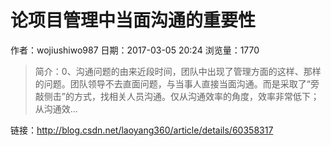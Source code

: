 #  论项目管理中当面沟通的重要性
作者：wojiushiwo987
日期：2017-03-05 20:24
浏览量：1770
> 简介：0、沟通问题的由来近段时间，团队中出现了管理方面的这样、那样的问题。团队领导不去直面问题，与当事人直接当面沟通。而是采取了“旁敲侧击”的方式，找相关人员沟通。仅从沟通效率的角度，效率非常低下；从沟通效...

 链接：http://blog.csdn.net/laoyang360/article/details/60358317
